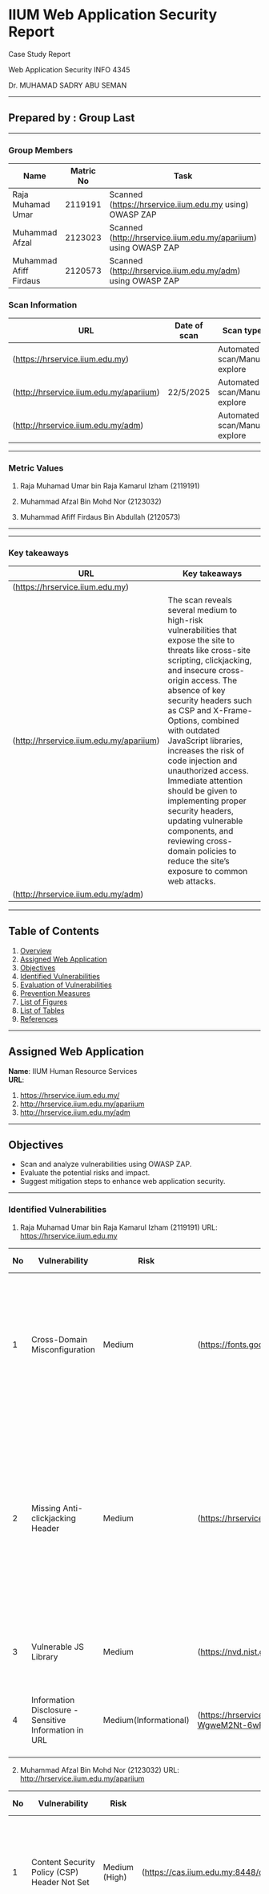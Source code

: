 # IIUM Web Application Security Report
Case Study Report

Web Application Security
INFO 4345

Dr. MUHAMAD SADRY ABU SEMAN

---

## Prepared by : Group Last
---
### Group Members
| Name              | Matric No | Task                                                  |
|-------------------|-----------|-------------------------------------------------------|
| Raja Muhamad Umar | 2119191   | Scanned (https://hrservice.iium.edu.my using) OWASP ZAP |
| Muhammad Afzal | 2123023   | Scanned (http://hrservice.iium.edu.my/apariium) using OWASP ZAP |
| Muhammad Afiff Firdaus | 2120573   | Scanned (http://hrservice.iium.edu.my/adm) using OWASP ZAP |

### Scan Information
| URL              | Date of scan | Scan type  | Scan Duration |
|------------------|--------------|--------------|-------------------------------------------------------|
|(https://hrservice.iium.edu.my) |    | Automated scan/Manual explore |  |
| (http://hrservice.iium.edu.my/apariium) | 22/5/2025 | Automated scan/Manual explore | 15 Minutes |
| (http://hrservice.iium.edu.my/adm) |    | Automated scan/Manual explore |  | |

---
### Metric Values
1. Raja Muhamad Umar bin Raja Kamarul Izham (2119191)
   
2. Muhammad Afzal Bin Mohd Nor (2123032)

   
3. Muhammad Afiff Firdaus Bin Abdullah (2120573)

---

---
### Key takeaways
| URL              | Key takeaways | 
|------------------|--------------|
|(https://hrservice.iium.edu.my) |    | 
| (http://hrservice.iium.edu.my/apariium) | The scan reveals several medium to high-risk vulnerabilities that expose the site to threats like cross-site scripting, clickjacking, and insecure cross-origin access. The absence of key security headers such as CSP and X-Frame-Options, combined with outdated JavaScript libraries, increases the risk of code injection and unauthorized access. Immediate attention should be given to implementing proper security headers, updating vulnerable components, and reviewing cross-domain policies to reduce the site’s exposure to common web attacks.| 
| (http://hrservice.iium.edu.my/adm) |    | 


---

## Table of Contents
1. [Overview](#overview)
2. [Assigned Web Application](#assigned-web-application)
3. [Objectives](#objectives)
4. [Identified Vulnerabilities](#identified-vulnerabilities)
5. [Evaluation of Vulnerabilities](#evaluation-of-vulnerabilities)
6. [Prevention Measures](#prevention-measures)
7. [List of Figures](#list-of-figures)
8. [List of Tables](#list-of-tables)
9. [References](#references)

---

## Assigned Web Application
**Name**: IIUM Human Resource Services  
**URL**: 
1. https://hrservice.iium.edu.my/
2. http://hrservice.iium.edu.my/apariium
3. http://hrservice.iium.edu.my/adm

---

## Objectives
- Scan and analyze vulnerabilities using OWASP ZAP.
- Evaluate the potential risks and impact.
- Suggest mitigation steps to enhance web application security.

---

### Identified Vulnerabilities  

1. Raja Muhamad Umar bin Raja Kamarul Izham (2119191)
URL: https://hrservice.iium.edu.my

| No | Vulnerability       | Risk   | Affected URL   | CWE ID   | Description                                   | Suggested Fix         |
|----|---------------------|--------|----------------|----------|-----------------------------------------------|-----------------------|
| 1 | Cross-Domain Misconfiguration | Medium | (https://fonts.googleapis.com/css%3Ffamily=Lato:700,400,300,100%257CSignika:400,700%257CCourgette) | CWE-264 | Web browser data loading may be possible, due to a Cross Origin Resource Sharing (CORS) misconfiguration on the web server. | Ensure that your web server, application server, load balancer, etc. is configured to set the Content-Security-Policy header |
| 2 | Missing Anti-clickjacking Header | Medium | (https://hrservice.iium.edu.my/) | CWE-1021 | The response does not protect against 'ClickJacking' attacks | Ensure one the Modern Web Browser supports the Content-Security-Policy and X-Frame-Options HTTP headers of them is set on all web pages returned by your site/app |
| 3 | Vulnerable JS Library | Medium | (https://nvd.nist.gov/vuln/detail/CVE-2024-6485) | CWE-1395 | The identified library appears to be vulnerable. | Upgrade to the latest version of the affected library. |
| 4 | Information Disclosure - Sensitive Information in URL | Medium(Informational) | (https://hrservice.iium.edu.my/adm/j_spring_cas_security_check%3Fticket=ST-1228398-Y4HU63-WgweM2Nt-6wFTebR-QJs-cas1) | CWE-598 | he request appeared to contain sensitive information leaked in the URL. | Do not pass sensitive information in URIs |




2. Muhammad Afzal Bin Mohd Nor (2123032)
URL: http://hrservice.iium.edu.my/apariium

| No | Vulnerability       | Risk   | Affected URL   | CWE ID   | Description                                   | Suggested Fix         |
|----|---------------------|--------|----------------|----------|-----------------------------------------------|-----------------------|
| 1 | Content Security Policy (CSP) Header Not Set | Medium (High) | (https://cas.iium.edu.my:8448/cas/login%3Fservice=https%253A%252F%252Fhrservice.iium.edu.my%252Fapariium%252Flogin%252Fcas) | CWE-693 | CSP is a security feature that blocks threats like XSS by letting sites control which content sources browsers can load.| Ensure that your web server, application server, load balancer, etc. is configured to set the Content-Security-Policy header.|
| 2 | Cross-Domain Misconfiguration | Medium | (https://fonts.googleapis.com/css%3Ffamily=Lato:700,400,300,100%257CSignika:400,700%257CCourgette) | CWE-264 | Web browser data loading may be possible, due to a Cross Origin Resource Sharing (CORS) misconfiguration on the web server. | Ensure that sensitive data is not available in an unauthenticated manner (using IP address white-listing, for instance) |
| 3 | Missing Anti-clickjacking Header | Medium | (https://hrservice.iium.edu.my/) | CWE-1021 | The response does not protect against 'ClickJacking' attacks. It should include either Content-Security-Policy with 'frame-ancestors' directive or X-Frame-Options | Modern Web browsers support the Content-Security-Policy and X-Frame-Options HTTP headers. Ensure one of them is set on all web pages returned by your site/app.|
| 4 | Vulnerable JS Library | Medium | (https://cas.iium.edu.my:8448/cas/webjars/bootstrap/3.3.7-1/js/bootstrap.min.js) | CWE-1395 | The identified library appears to be vulnerable. | Upgrade to the latest version of the affected library.|



4. Muhammad Afiff Firdaus Bin Abdullah (2120573)
URL: http://hrservice.iium.edu.my/adm

| No | Vulnerability                               | Risk           | Affected URL                                                                                                           | CWE ID    | Description                                                                                                                    | Suggested Fix                                                                                                  |
|----|---------------------------------------------|----------------|------------------------------------------------------------------------------------------------------------------------|-----------|--------------------------------------------------------------------------------------------------------------------------------|----------------------------------------------------------------------------------------------------------------|
| 1  | Content Security Policy (CSP) Header Not Set| Medium (High)  | https://hrservice.iium.edu.my/robots.txt                                                                              | CWE-693   | CSP is a security feature that blocks threats like XSS by letting sites control which content sources browsers can load.       | Ensure that your web server, application server, load balancer, etc. is configured to set the Content-Security-Policy header. |
| 2  | Absence of Anti-CSRF Tokens                 | Medium         | http://hrservice.iium.edu.my/adm                                                                                       | CWE-352   | No anti-CSRF tokens detected, making the site vulnerable to cross-site request forgery attacks.                                | Implement anti-CSRF tokens on forms and sensitive actions.                                                     |
| 3  | Session Management Response Identified      | Informational  | https://hrservice.iium.edu.my/adm/                                                                                     | -         | Session management response detected; informational only, but check if session management is secure.                           | Review session management implementation for security best practices.                                           |



---

## Evaluation of Vulnerabilities
URL: https://hrservice.iium.edu.my/
- Cross-Domain Misconfiguration: This could allow attackers to load or manipulate external resources
- Missing Anti-clickjacking Header: Without X-Frame-Options or Content-Security-Policy, the site is vulnerable to clickjacking attacks — tricking users into clicking hidden elements embedded via iframes. This is a common and preventable issue.
- Vulnerable JavaScript Library: Usage of an outdated JS library (linked to a known CVE) can open the application to a wide range of exploits including XSS or logic manipulation, depending on the vulnerability. This is a serious issue if the library is actively used.
- Information Disclosure in URL: 	Sensitive tokens in URLs are risky because they may be logged in browser history or server logs. In the worst case, a leaked token could allow session hijacking or unauthorized access.


URL: http://hrservice.iium.edu.my/apariium
- Content Security Policy (CSP) Header Not Set: Without CSP, the site is more exposed to XSS and code injection attacks.
- Cross-Domain Misconfiguration: Misconfigured cross-domain policies can allow unauthorized domains to access sensitive resources.
- Missing Anti-clickjacking Header: Lack of headers like X-Frame-Options makes the site vulnerable to clickjacking attacks.
- Vulnerable JS Library: Using outdated or insecure JavaScript libraries can expose the site to known exploits.


URL: http://hrservice.iium.edu.my/adm
- Lack of Security Headers:The absence of important security headers such as Content Security Policy (CSP) and anti-CSRF tokens exposes the application to common web threats, including cross-site scripting (XSS), clickjacking, and cross-site request forgery (CSRF) attacks.
- Session and Cookie Security Weaknesses:The scan detected missing security attributes in session management and cookies (e.g., missing HttpOnly, Secure, and SameSite flags), which increases the risk of session hijacking and unauthorized access via browser-based attacks.
- Use of Outdated or Vulnerable Components:The presence of vulnerable JavaScript libraries (e.g., old Bootstrap version) can introduce exploitable weaknesses, allowing attackers to leverage known vulnerabilities if not promptly updated.
- Potential Information Disclosure:Informational issues, such as session management response identification, may not be directly exploitable but could aid attackers in gathering intelligence about the application’s structure and behavior, potentially supporting future attacks.


---

## Prevention Measures
URL: https://hrservice.iium.edu.my/
| Vulnerability                 | Recommendation                                  |
|-------------------------------|-------------------------------------------------|
| Cross-Domain Misconfiguration | Limit cross-origin access using strict CORS rules. Do not allow unauthenticated or public domains to load critical resources. |
| Missing Anti-clickjacking Header | Implement one of the following HTTP headers: X-Frame-Options: DENY or SAMEORIGIN, Content-Security-Policy: frame-ancestors 'none'; |
| Vulnerable JS Library | Check which library is affected (e.g., jQuery, Bootstrap). Update to the latest version after verifying compatibility. Avoid using unsupported or unmaintained libraries. |
| Information Disclosure in URL | Move sensitive tokens (e.g., session tickets) into secure HTTP headers or encrypted cookies instead of placing them in GET URLs. Also consider using POST for secure data exchange. |

URL: http://hrservice.iium.edu.my/apariium
| Vulnerability                 | Recommendation                                  |
|-------------------------------|-------------------------------------------------|
| Content Security Policy (CSP) Header Not Set | Add a CSP header to control which sources the browser is allowed to load content from. This helps prevent cross-site scripting and code injection attacks. |
| Cross-Domain Misconfiguration | Limit access to your site’s resources by only allowing trusted domains. Avoid using wildcards (*) in cross-origin settings. |
| Missing Anti-clickjacking Header | Use security headers like X-Frame-Options or Content-Security-Policy to prevent your site from being embedded in other pages, which protects against clickjacking. |
| Vulnerable JS Library | Keep all JavaScript libraries up to date. Remove unused ones and avoid using versions with known security issues. |

URL: http://hrservice.iium.edu.my/adm
| Vulnerability                 | Recommendation                                  |
|-------------------------------|-------------------------------------------------|
| Content Security Policy (CSP) Header Not Set| Configure your web server or application to set the Content-Security-Policy header. This helps prevent cross-site scripting (XSS) and other code injection attacks by restricting the sources of content that browsers are allowed to load. |
| Absence of Anti-CSRF Tokens              | Implement anti-CSRF tokens on all forms and sensitive state-changing requests to protect users from cross-site request forgery (CSRF) attacks. |
| Vulnerable JavaScript Library Detected            | Regularly update and maintain all third-party libraries and dependencies (such as JavaScript frameworks). Replace outdated or vulnerable libraries with their latest, secure versions to prevent attackers from exploiting known issues. |
| Session Management Response Identified                       | Review and harden session management mechanisms. Ensure that session tokens are generated securely, transmitted over HTTPS, and properly invalidated after logout. Avoid exposing unnecessary session details in responses. |


---

## List of Figures


---

## List of Tables


---

## References
1. OWASP Top 10
2. https://owasp.org/www-project-zap/
3. CWE Database: https://cwe.mitre.org/

